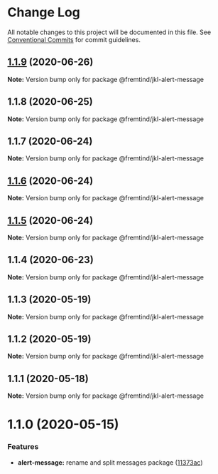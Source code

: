 # Change Log

All notable changes to this project will be documented in this file.
See [Conventional Commits](https://conventionalcommits.org) for commit guidelines.

## [1.1.9](https://github.com/fremtind/jokul/compare/@fremtind/jkl-alert-message@1.1.8...@fremtind/jkl-alert-message@1.1.9) (2020-06-26)

**Note:** Version bump only for package @fremtind/jkl-alert-message





## 1.1.8 (2020-06-25)

**Note:** Version bump only for package @fremtind/jkl-alert-message





## 1.1.7 (2020-06-24)

**Note:** Version bump only for package @fremtind/jkl-alert-message





## [1.1.6](https://github.com/fremtind/jokul/compare/@fremtind/jkl-alert-message@1.1.5...@fremtind/jkl-alert-message@1.1.6) (2020-06-24)

**Note:** Version bump only for package @fremtind/jkl-alert-message





## [1.1.5](https://github.com/fremtind/jokul/compare/@fremtind/jkl-alert-message@1.1.4...@fremtind/jkl-alert-message@1.1.5) (2020-06-24)

**Note:** Version bump only for package @fremtind/jkl-alert-message





## 1.1.4 (2020-06-23)

**Note:** Version bump only for package @fremtind/jkl-alert-message





## 1.1.3 (2020-05-19)

**Note:** Version bump only for package @fremtind/jkl-alert-message





## 1.1.2 (2020-05-19)

**Note:** Version bump only for package @fremtind/jkl-alert-message





## 1.1.1 (2020-05-18)

**Note:** Version bump only for package @fremtind/jkl-alert-message





# 1.1.0 (2020-05-15)


### Features

* **alert-message:** rename and split messages package ([11373ac](https://github.com/fremtind/jokul/commit/11373ac88cbfc5ed2604846c742e8a05f8c0561d))
